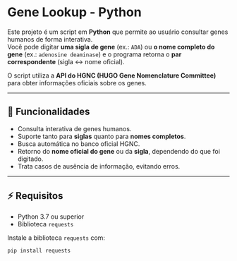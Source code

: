 # Gene Lookup - Python

Este projeto é um script em **Python** que permite ao usuário consultar genes humanos de forma interativa.  
Você pode digitar **uma sigla de gene** (ex.: `ADA`) ou **o nome completo do gene** (ex.: `adenosine deaminase`) e o programa retorna o **par correspondente** (sigla ↔ nome oficial).

O script utiliza a **API do HGNC (HUGO Gene Nomenclature Committee)** para obter informações oficiais sobre os genes.

---

## 🧩 Funcionalidades

- Consulta interativa de genes humanos.
- Suporte tanto para **siglas** quanto para **nomes completos**.
- Busca automática no banco oficial HGNC.
- Retorno do **nome oficial do gene** ou da **sigla**, dependendo do que foi digitado.
- Trata casos de ausência de informação, evitando erros.

---

## ⚡ Requisitos

- Python 3.7 ou superior
- Biblioteca `requests`

Instale a biblioteca `requests` com:

```bash
pip install requests
